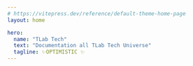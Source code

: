 ```yaml
---
# https://vitepress.dev/reference/default-theme-home-page
layout: home

hero:
  name: "TLab Tech"
  text: "Documentation all TLab Tech Universe"
  tagline: ✨OPTIMISTIC ✨
---
```


